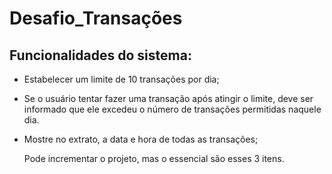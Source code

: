 # Desafio_Transações

## Funcionalidades do sistema:

- Estabelecer um limite de 10 transações por dia;
- Se o usuário tentar fazer uma transação após atingir o limite, deve ser informado que ele excedeu o número de transações permitidas naquele dia.
- Mostre no extrato, a data e hora de todas as transações;

  Pode incrementar o projeto, mas o essencial são esses 3 itens.
